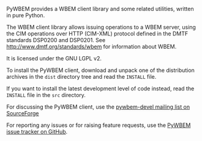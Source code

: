 PyWBEM provides a WBEM client library and some related utilities, written in
pure Python.

The WBEM client library allows issuing operations to a WBEM server, using
the CIM operations over HTTP (CIM-XML) protocol defined in the DMTF standards
DSP0200 and DSP0201. See http://www.dmtf.org/standards/wbem for information
about WBEM.

It is licensed under the GNU LGPL v2.

To install the PyWBEM client, download and unpack one of the distribution
archives in the `dist` directory tree and read the `INSTALL` file.

If you want to install the latest development level of code instead, read the
`INSTALL` file in the `src` directory.

For discussing the PyWBEM client, use the
[pywbem-devel mailing list on SourceForge](http://sourceforge.net/p/pywbem/mailman/pywbem-devel/)

For reporting any issues or for raising feature requests, use the
[PyWBEM issue tracker on GitHub](https://github.com/pywbem/pywbem/issues).
